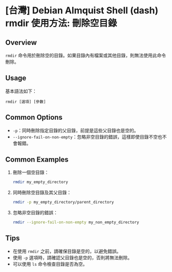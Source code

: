 # [台灣] Debian Almquist Shell (dash) rmdir 使用方法: 刪除空目錄

## Overview
`rmdir` 命令用於刪除空的目錄。如果目錄內有檔案或其他目錄，則無法使用此命令刪除。

## Usage
基本語法如下：
```
rmdir [選項] [參數]
```

## Common Options
- `-p`：同時刪除指定目錄的父目錄，前提是這些父目錄也是空的。
- `--ignore-fail-on-non-empty`：忽略非空目錄的錯誤，這樣即使目錄不空也不會報錯。

## Common Examples
1. 刪除一個空目錄：
   ```bash
   rmdir my_empty_directory
   ```

2. 同時刪除空目錄及其父目錄：
   ```bash
   rmdir -p my_empty_directory/parent_directory
   ```

3. 忽略非空目錄的錯誤：
   ```bash
   rmdir --ignore-fail-on-non-empty my_non_empty_directory
   ```

## Tips
- 在使用 `rmdir` 之前，請確保目錄是空的，以避免錯誤。
- 使用 `-p` 選項時，請確認父目錄也是空的，否則將無法刪除。
- 可以使用 `ls` 命令檢查目錄是否為空。